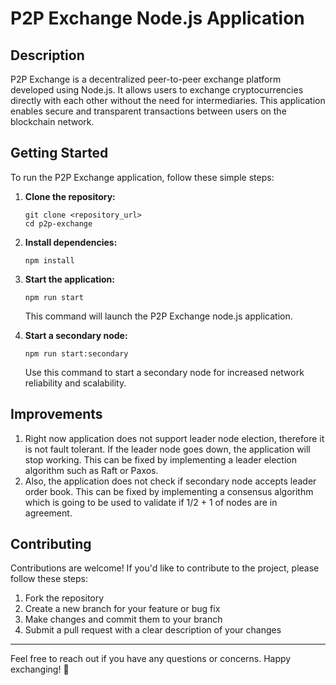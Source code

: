 # P2P Exchange Node.js Application

## Description

P2P Exchange is a decentralized peer-to-peer exchange platform developed using Node.js. It allows users to exchange cryptocurrencies directly with each other without the need for intermediaries. This application enables secure and transparent transactions between users on the blockchain network.

## Getting Started

To run the P2P Exchange application, follow these simple steps:

1. **Clone the repository:**
   ```
   git clone <repository_url>
   cd p2p-exchange
   ```

2. **Install dependencies:**
   ```
   npm install
   ```

3. **Start the application:**
   ```
   npm run start
   ```

   This command will launch the P2P Exchange node.js application.

4. **Start a secondary node:**
   ```
   npm run start:secondary
   ```

   Use this command to start a secondary node for increased network reliability and scalability.

## Improvements

1. Right now application does not support leader node election, therefore it is not fault tolerant. If the leader node goes down, the application will stop working. This can be fixed by implementing a leader election algorithm such as Raft or Paxos.
2. Also, the application does not check if secondary node accepts leader order book. This can be fixed by implementing a consensus algorithm which is going to be used to validate if 1/2 + 1 of nodes are in agreement. 

## Contributing

Contributions are welcome! If you'd like to contribute to the project, please follow these steps:

1. Fork the repository
2. Create a new branch for your feature or bug fix
3. Make changes and commit them to your branch
4. Submit a pull request with a clear description of your changes

---

Feel free to reach out if you have any questions or concerns. Happy exchanging! 🚀
